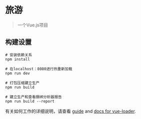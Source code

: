 # 旅游

> 一个Vue.js项目

## 构建设置

``` 使用cmd或bash命令
# 安装依赖关系
npm install

# 在localhost：8080进行热重新加载
npm run dev

# 打包压缩建立生产
npm run build

# 建立生产和查看捆绑分析器报告
npm run build --report
```

有关如何工作的详细说明，请查看
[guide](http://vuejs-templates.github.io/webpack/) and [docs for vue-loader](http://vuejs.github.io/vue-loader).
